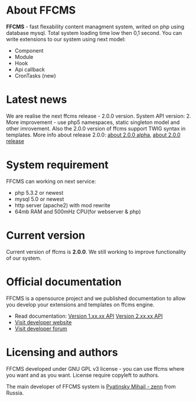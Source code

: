 # About FFCMS
**FFCMS** - fast flexability content managment system, writed on php using database mysql. Total system loading time 
low then 0,1 second. You can write extensions to our system using next model:
* Component
* Module
* Hook
* Api callback
* CronTasks (new)

# Latest news
We are realise the next ffcms release - 2.0.0 version. System API version: 2. More improvement - use php5 namespaces, static singleton model and other imrovement.
Also the 2.0.0 version of ffcms support TWIG syntax in templates.
More info about release 2.0.0: [about 2.0.0 alpha](http://ffcms.ru/en/news/future/prepare-ffcms-2.html), [about 2.0.0 release](#)

# System requirement
FFCMS can working on next service:
* php 5.3.2 or newest
* mysql 5.0 or newest
* http server (apache2) with mod rewrite
* 64mb RAM and 500mHz CPU(for webserver & php)

# Current version
Current version of ffcms is **2.0.0**. We still working to improve functionality of our system.

# Official documentation
FFCMS is a opensource project and we published documentation to allow you develop your extensions and templates on ffcms 
engine. 
* Read documentation: [Version 1.xx.xx API](http://ffcms.ru/en/static/v1/doc.html) [Version 2.xx.xx API](http://ffcms.ru/en/static/v2/doc.html)
* [Visit developer website](http://ffcms.ru/en/)
* [Visit developer forum](http://ffcms.ru/en/forum/)

# Licensing and authors
FFCMS developed under GNU GPL v3 license - you can use ffcms where you want and as you want. License require copyleft to authors.

The main developer of FFCMS system is [Pyatinsky Mihail - zenn](http://vk.com/followzenn) from Russia.

